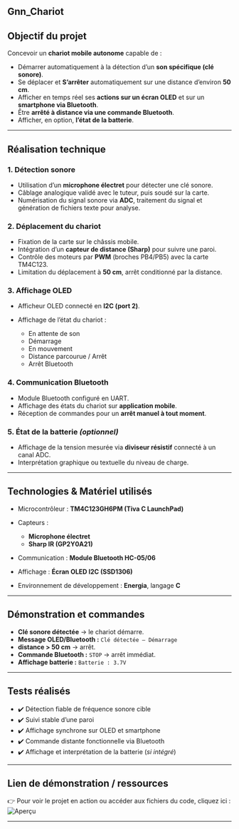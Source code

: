 ## Gnn_Chariot

##  Objectif du projet

Concevoir un **chariot mobile autonome** capable de :

* Démarrer automatiquement à la détection d’un **son spécifique (clé sonore)**.
* Se déplacer et **S’arrêter** automatiquement sur une distance d’environ **50 cm**.
* Afficher en temps réel ses **actions sur un écran OLED** et sur un **smartphone via Bluetooth**.
* Être **arrêté à distance via une commande Bluetooth**.
* Afficher, en option, **l’état de la batterie**.

---

##  Réalisation technique

### 1. Détection sonore

* Utilisation d’un **microphone électret** pour détecter une clé sonore.
* Câblage analogique validé avec le tuteur, puis soudé sur la carte.
* Numérisation du signal sonore via **ADC**, traitement du signal et génération de fichiers texte pour analyse.

### 2. Déplacement du chariot

* Fixation de la carte sur le châssis mobile.
* Intégration d’un **capteur de distance (Sharp)** pour suivre une paroi.
* Contrôle des moteurs par **PWM** (broches PB4/PB5) avec la carte TM4C123.
* Limitation du déplacement à **50 cm**, arrêt conditionné par la distance.

### 3. Affichage OLED

* Afficheur OLED connecté en **I2C (port 2)**.
* Affichage de l’état du chariot :

  * En attente de son
  * Démarrage
  * En mouvement
  * Distance parcourue / Arrêt
  * Arrêt Bluetooth

### 4. Communication Bluetooth

* Module Bluetooth configuré en UART.
* Affichage des états du chariot sur **application mobile**.
* Réception de commandes pour un **arrêt manuel à tout moment**.

### 5. État de la batterie *(optionnel)*

* Affichage de la tension mesurée via **diviseur résistif** connecté à un canal ADC.
* Interprétation graphique ou textuelle du niveau de charge.

---

##  Technologies & Matériel utilisés

* Microcontrôleur : **TM4C123GH6PM (Tiva C LaunchPad)**
* Capteurs :

  * **Microphone électret**
  * **Sharp IR (GP2Y0A21)**
* Communication : **Module Bluetooth HC-05/06**
* Affichage : **Écran OLED I2C (SSD1306)**
* Environnement de développement : **Energia**, langage **C**

---

##  Démonstration et commandes

* **Clé sonore détectée** → le chariot démarre.
* **Message OLED/Bluetooth :** `Clé détectée – Démarrage`
* **distance > 50 cm** → arrêt.
* **Commande Bluetooth :** `STOP` → arrêt immédiat.
* **Affichage batterie :** `Batterie : 3.7V`

---

##  Tests réalisés

* ✔️ Détection fiable de fréquence sonore cible
* ✔️ Suivi stable d’une paroi
* ✔️ Affichage synchrone sur OLED et smartphone
* ✔️ Commande distante fonctionnelle via Bluetooth
* ✔️ Affichage et interprétation de la batterie (*si intégré*)

---

##  Lien de démonstration / ressources

👉 Pour voir le projet en action ou accéder aux fichiers du code, cliquez ici :
![Aperçu](Illustration_fyc.png)

---
